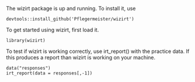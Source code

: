 The wizirt package is up and running. To install it, use

    devtools::install_github('Pflegermeister/wizirt')

To get started using wizirt, first load it.

    library(wizirt)

To test if wizirt is working correctly, use irt\_report() with the
practice data. If this produces a report than wizirt is working on your
machine.

    data("responses")
    irt_report(data = responses[,-1])
